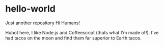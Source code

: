 # hello-world
Just another repository
Hi Humans!

Hubot here, I like Node.js and Coffeescript (thats what I'm made of!).
I've had tacos on the moon and find them far superior to Earth tacos.
